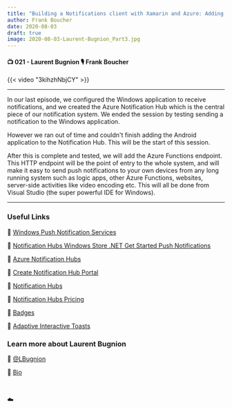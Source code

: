 ```yaml
---
title: "Building a Notifications client with Xamarin and Azure: Adding the Azure Functions endpoint - Part 3"
author: Frank Boucher
date: 2020-08-03
draft: true
image: 2020-08-03-Laurent-Bugnion_Part3.jpg
---
```


#### 📺 021 - Laurent Bugnion 🎙️ Frank Boucher

<!--more-->

{{< video "3kihzhNbjCY" >}}

---

In our last episode, we configured the Windows application to receive notifications, and we created the Azure Notification Hub which is the central piece of our notification system. We ended the session by testing sending a notification to the Windows application.

However we ran out of time and couldn't finish adding the Android application to the Notification Hub. This will be the start of this session.

After this is complete and tested, we will add the Azure Functions endpoint. This HTTP endpoint will be the point of entry to the whole system, and will make it easy to send push notifications to your own devices from any long running system such as logic apps, other Azure Functions, websites, server-side activities like video encoding etc. This will all be done from Visual Studio (the super powerful IDE for Windows).

---

### Useful Links

🔗 [Windows Push Notification Services](https://docs.microsoft.com/en-us/windows/uwp/design/shell/tiles-and-notifications/windows-push-notification-services--wns--overview?WT.mc_id=allaroundazure-blog-lbugnion)

🔗 [Notification Hubs Windows Store .NET Get Started Push Notifications](https://docs.microsoft.com/en-us/azure/notification-hubs/?WT.mc_id=allaroundazure-blog-lbugnion)

🔗 [Azure Notification Hubs](https://docs.microsoft.com/en-us/azure/notification-hubs/?WT.mc_id=allaroundazure-blog-lbugnion)

🔗 [Create Notification Hub Portal](https://docs.microsoft.com/en-us/azure/notification-hubs/create-notification-hub-portal?WT.mc_id=allaroundazure-blog-lbugnion)

🔗 [Notification Hubs](https://azure.microsoft.com/en-us/services/notification-hubs/?WT.mc_id=allaroundazure-blog-lbugnion)

🔗 [Notification Hubs Pricing](https://azure.microsoft.com/en-us/pricing/details/notification-hubs/?WT.mc_id=allaroundazure-blog-lbugnion)

🔗 [Badges](https://docs.microsoft.com/en-us/windows/uwp/design/shell/tiles-and-notifications/badges?WT.mc_id=allaroundazure-blog-lbugnion)

🔗 [Adaptive Interactive Toasts](https://docs.microsoft.com/en-us/windows/uwp/design/shell/tiles-and-notifications/adaptive-interactive-toasts?WT.mc_id=allaroundazure-video-lbugnion)


### Learn more about Laurent Bugnion

🔗 [@LBugnion](https://twitter.com/lbugnion)

🔗 [Bio](https://developer.microsoft.com/en-us/advocates/laurent_bugnion)

<br />

☁️
